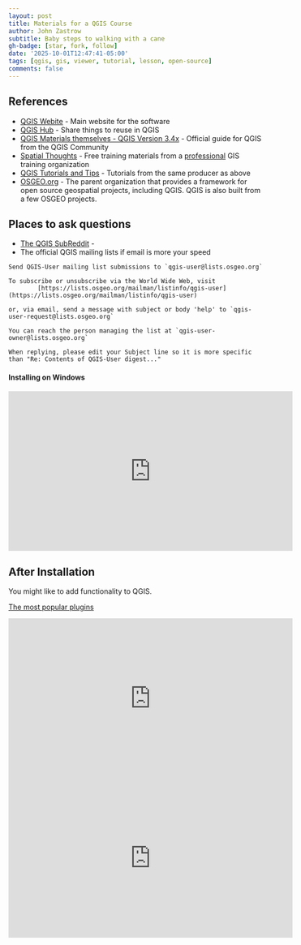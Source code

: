 ```yaml
---
layout: post
title: Materials for a QGIS Course
author: John Zastrow
subtitle: Baby steps to walking with a cane
gh-badge: [star, fork, follow]
date: '2025-10-01T12:47:41-05:00'
tags: [qgis, gis, viewer, tutorial, lesson, open-source]
comments: false
---
```


## References

* [QGIS Webite](https://qgis.org/) - Main website for the software
* [QGIS Hub](https://hub.qgis.org/) - Share things to reuse in QGIS
* [QGIS Materials themselves - QGIS Version 3.4x](https://docs.qgis.org/3.40/en/docs/training_manual/index.html) - Official guide for QGIS from the QGIS Community 
* [Spatial Thoughts](https://courses.spatialthoughts.com/introduction-to-qgis.html#) - Free training materials from a [professional](https://spatialthoughts.com/about/) GIS training organization
* [QGIS Tutorials and Tips](https://www.qgistutorials.com/en/) - Tutorials from the same producer as above
* [OSGEO.org](https://www.osgeo.org/projects/) - The parent organization that provides a framework for open source geospatial projects, including QGIS. QGIS is also built from a few OSGEO projects.

## Places to ask questions
* [The QGIS SubReddit](https://www.reddit.com/r/QGIS/) - 
* The official QGIS mailing lists if email is more your speed
```
Send QGIS-User mailing list submissions to `qgis-user@lists.osgeo.org`

To subscribe or unsubscribe via the World Wide Web, visit
        [https://lists.osgeo.org/mailman/listinfo/qgis-user](https://lists.osgeo.org/mailman/listinfo/qgis-user)

or, via email, send a message with subject or body 'help' to `qgis-user-request@lists.osgeo.org`

You can reach the person managing the list at `qgis-user-owner@lists.osgeo.org`

When replying, please edit your Subject line so it is more specific than "Re: Contents of QGIS-User digest..."
```

#### Installing on Windows
<iframe width="560" height="315" src="https://www.youtube.com/embed/ZwWK0Xwe6B8?si=loIbcK_rFAoQ2KGS" title="YouTube video player" frameborder="0" allow="accelerometer; autoplay; clipboard-write; encrypted-media; gyroscope; picture-in-picture; web-share" referrerpolicy="strict-origin-when-cross-origin" allowfullscreen></iframe>

## After Installation

You might like to add functionality to QGIS. 

[The most popular plugins](https://plugins.qgis.org/plugins/popular/)

<iframe width="560" height="315" src="https://www.youtube.com/embed/uPF242DEx2I?si=H29Hr_-tOCnX-l7h" title="YouTube video player" frameborder="0" allow="accelerometer; autoplay; clipboard-write; encrypted-media; gyroscope; picture-in-picture; web-share" referrerpolicy="strict-origin-when-cross-origin" allowfullscreen></iframe>


<iframe width="560" height="315" src="https://www.youtube.com/embed/nC0EizOn_Kc?si=F022r_kKJ55C9v2Y" title="YouTube video player" frameborder="0" allow="accelerometer; autoplay; clipboard-write; encrypted-media; gyroscope; picture-in-picture; web-share" referrerpolicy="strict-origin-when-cross-origin" allowfullscreen></iframe>